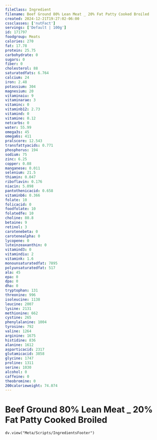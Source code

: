 ```yaml
---
fileClass: Ingredient
filename: Beef Ground 80% Lean Meat _ 20% Fat Patty Cooked Broiled
created: 2024-12-21T19:27:02-06:00
cssclasses: ['nutFact']
servings: ['Default | 100g']
id: 171797
foodgroup: Meats
calories: 270
fat: 17.78
protein: 25.75
carbohydrate: 0
sugars: 0
fiber: 0
cholesterol: 88
saturatedfats: 6.764
calcium: 24
iron: 2.48
potassium: 304
magnesium: 20
vitaminaiu: 9
vitaminarae: 3
vitaminc: 0
vitaminb12: 2.73
vitamind: 0
vitamine: 0.12
netcarbs: 0
water: 55.99
omega3s: 45
omega6s: 411
pralscore: 12.543
transfattyacids: 0.771
phosphorus: 194
sodium: 75
zinc: 6.25
copper: 0.08
manganese: 0.011
selenium: 21.5
thiamin: 0.047
riboflavin: 0.176
niacin: 5.098
pantothenicacid: 0.658
vitaminb6: 0.366
folate: 10
folicacid: 0
foodfolate: 10
folatedfe: 10
choline: 80.8
betaine: 9
retinol: 3
carotenebeta: 0
carotenealpha: 0
lycopene: 0
luteinzeaxanthin: 0
vitamind3: 0
vitamindiu: 2
vitamink: 1.6
monounsaturatedfat: 7895
polyunsaturatedfat: 517
ala: 45
epa: 0
dpa: 0
dha: 0
tryptophan: 131
threonine: 996
isoleucine: 1138
leucine: 2007
lysine: 2131
methionine: 662
cystine: 265
phenylalanine: 1004
tyrosine: 792
valine: 1264
arginine: 1675
histidine: 836
alanine: 1612
asparticacid: 2317
glutamicacid: 3858
glycine: 1747
proline: 1311
serine: 1030
alcohol: 0
caffeine: 0
theobromine: 0
200calorieweight: 74.074
---
```


# Beef Ground 80% Lean Meat _ 20% Fat Patty Cooked Broiled

```dataviewjs
dv.view("Meta/Scripts/IngredientsFooter")
```